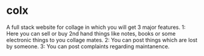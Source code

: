 # colx
A full stack website for collage in which you will get 3 major features.
1: Here you can sell or buy 2nd hand things like notes, books or some electronic things to you collage mates.
2: You can post things which are lost by someone.
3: You can post complaints regarding maintanence.